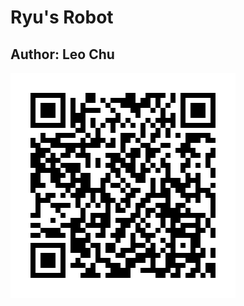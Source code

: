 # Ryu's Robot
## Author: Leo Chu

![image](https://github.com/RyuChu/Line-ChatBot/blob/master/Ryu's.png)
